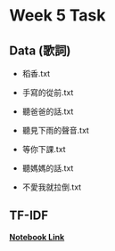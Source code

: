 # Week 5 Task

## Data (歌詞)

* 稻香.txt          

* 手寫的從前.txt           
* 聽爸爸的話.txt           
* 聽見下雨的聲音.txt
* 等你下課.txt          
* 聽媽媽的話.txt           
* 不愛我就拉倒.txt

## TF-IDF
**[Notebook Link](./jay_chou_lyrics_tdidf.ipynb)**
